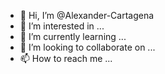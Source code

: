 - 👋 Hi, I’m @Alexander-Cartagena
- 👀 I’m interested in ...
- 🌱 I’m currently learning ...
- 💞️ I’m looking to collaborate on ...
- 📫 How to reach me ...

<!---
Alexander-Cartagena/Alexander-Cartagena is a ✨ special ✨ repository because its `README.md` (this file) appears on your GitHub profile.
You can click the Preview link to take a look at your changes.
--->

